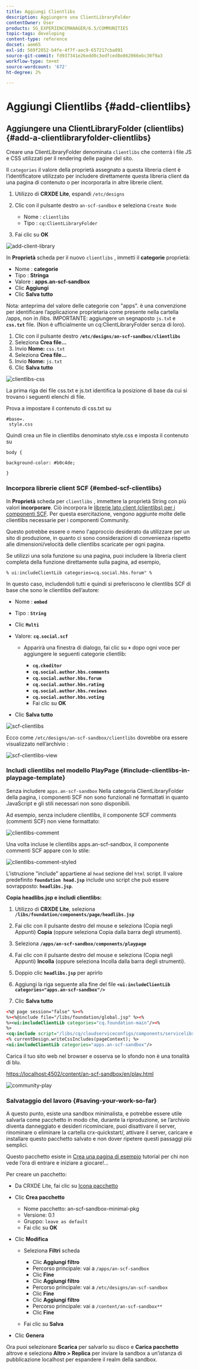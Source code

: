 ```yaml
---
title: Aggiungi Clientlibs
description: Aggiungere una ClientLibraryFolder
contentOwner: User
products: SG_EXPERIENCEMANAGER/6.5/COMMUNITIES
topic-tags: developing
content-type: reference
docset: aem65
exl-id: 569f2052-b4fe-4f7f-aec9-657217cba091
source-git-commit: fd937341e26edd0c3edfced8e862066ebc30f9a3
workflow-type: tm+mt
source-wordcount: '672'
ht-degree: 2%

---
```


# Aggiungi Clientlibs {#add-clientlibs}

## Aggiungere una ClientLibraryFolder (clientlibs) {#add-a-clientlibraryfolder-clientlibs}

Creare una ClientLibraryFolder denominata `clientlibs` che conterrà i file JS e CSS utilizzati per il rendering delle pagine del sito.

Il `categories` il valore della proprietà assegnato a questa libreria client è l’identificatore utilizzato per includere direttamente questa libreria client da una pagina di contenuto o per incorporarla in altre librerie client.

1. Utilizzo di **CRXDE Lite**, espandi `/etc/designs`

1. Clic con il pulsante destro `an-scf-sandbox` e seleziona `Create Node`

   * Nome : `clientlibs`
   * Tipo : `cq:ClientLibraryFolder`

1. Fai clic su **OK**

![add-client-library](assets/add-client-library.png)

In **Proprietà** scheda per il nuovo `clientlibs` , immetti il **categorie** proprietà:

* Nome : **categorie**
* Tipo : **Stringa**
* Valore : **apps.an-scf-sandbox**
* Clic **Aggiungi**
* Clic **Salva tutto**

Nota: anteprima del valore delle categorie con &quot;apps&quot;. è una convenzione per identificare l’applicazione proprietaria come presente nella cartella /apps, non in /libs. IMPORTANTE: aggiungere un segnaposto `js.tx`t e **`css.txt`** file. (Non è ufficialmente un cq:ClientLibraryFolder senza di loro).

1. Clic con il pulsante destro **`/etc/designs/an-scf-sandbox/clientlibs`**
1. Seleziona **Crea file...**
1. Invio **Nome:** `css.txt`
1. Seleziona **Crea file...**
1. Invio **Nome:** `js.txt`
1. Clic **Salva tutto**

![clientlibs-css](assets/clientlibs-css.png)

La prima riga dei file css.txt e js.txt identifica la posizione di base da cui si trovano i seguenti elenchi di file.

Prova a impostare il contenuto di css.txt su

```
#base=.
 style.css
```

Quindi crea un file in clientlibs denominato style.css e imposta il contenuto su

`body {`

`background-color: #b0c4de;`

`}`

### Incorpora librerie client SCF {#embed-scf-clientlibs}

In **Proprietà** scheda per `clientlibs` , immettere la proprietà String con più valori **incorporare**. Ciò incorpora le [librerie lato client (clientlibs) per i componenti SCF](/help/communities/client-customize.md#clientlibs-for-scf). Per questa esercitazione, vengono aggiunte molte delle clientlibs necessarie per i componenti Community.

Questo potrebbe essere o meno l&#39;approccio desiderato da utilizzare per un sito di produzione, in quanto ci sono considerazioni di convenienza rispetto alle dimensioni/velocità delle clientlibs scaricate per ogni pagina.

Se utilizzi una sola funzione su una pagina, puoi includere la libreria client completa della funzione direttamente sulla pagina, ad esempio,

`% ui:includeClientLib categories=cq.social.hbs.forum" %`

In questo caso, includendoli tutti e quindi si preferiscono le clientlibs SCF di base che sono le clientlibs dell’autore:

* Nome : **`embed`**
* Tipo : **`String`**
* Clic **`Multi`**
* Valore: **`cq.social.scf`**

   * Apparirà una finestra di dialogo, fai clic su **`+`** dopo ogni voce per aggiungere le seguenti categorie clientlib:

      * **`cq.ckeditor`**
      * **`cq.social.author.hbs.comments`**
      * **`cq.social.author.hbs.forum`**
      * **`cq.social.author.hbs.rating`**
      * **`cq.social.author.hbs.reviews`**
      * **`cq.social.author.hbs.voting`**
      * Fai clic su **OK**

* Clic **Salva tutto**

![scf-clientlibs](assets/scf-clientlibs.png)

Ecco come `/etc/designs/an-scf-sandbox/clientlibs` dovrebbe ora essere visualizzato nell’archivio :

![scf-clientlibs-view](assets/scf-clientlibs1.png)

### Includi clientlibs nel modello PlayPage {#include-clientlibs-in-playpage-template}

Senza includere `apps.an-scf-sandbox` Nella categoria ClientLibraryFolder della pagina, i componenti SCF non sono funzionali né formattati in quanto JavaScript e gli stili necessari non sono disponibili.

Ad esempio, senza includere clientlibs, il componente SCF comments (commenti SCF) non viene formattato:

![clientlibs-comment](assets/clientlibs-comment.png)

Una volta incluse le clientlibs apps.an-scf-sandbox, il componente commenti SCF appare con lo stile:

![clientlibs-comment-styled](assets/clientlibs-comment1.png)

L&#39;istruzione &quot;include&quot; appartiene al `head` sezione del `html` script. Il valore predefinito **`foundation head.jsp`** include uno script che può essere sovrapposto: **`headlibs.jsp`**.

**Copia headlibs.jsp e includi clientlibs:**

1. Utilizzo di **CRXDE Lite**, seleziona **`/libs/foundation/components/page/headlibs.jsp`**

1. Fai clic con il pulsante destro del mouse e seleziona (Copia negli Appunti) **Copia** (oppure seleziona Copia dalla barra degli strumenti).
1. Seleziona **`/apps/an-scf-sandbox/components/playpage`**
1. Fai clic con il pulsante destro del mouse e seleziona (Copia negli Appunti) **Incolla** (oppure seleziona Incolla dalla barra degli strumenti).
1. Doppio clic **`headlibs.jsp`** per aprirlo
1. Aggiungi la riga seguente alla fine del file
   **`<ui:includeClientLib categories="apps.an-scf-sandbox"/>`**

1. Clic **Salva tutto**

```xml
<%@ page session="false" %><%
%><%@include file="/libs/foundation/global.jsp" %><%
%><ui:includeClientLib categories="cq.foundation-main"/><%
%>
<cq:include script="/libs/cq/cloudserviceconfigs/components/servicelibs/servicelibs.jsp"/>
<% currentDesign.writeCssIncludes(pageContext); %>
<ui:includeClientLib categories="apps.an-scf-sandbox"/>
```

Carica il tuo sito web nel browser e osserva se lo sfondo non è una tonalità di blu.

[https://localhost:4502/content/an-scf-sandbox/en/play.html](https://localhost:4502/content/an-scf-sandbox/en/play.html)

![community-play](assets/community-play.png)

### Salvataggio del lavoro {#saving-your-work-so-far}

A questo punto, esiste una sandbox minimalista, e potrebbe essere utile salvarla come pacchetto in modo che, durante la riproduzione, se l’archivio diventa danneggiato e desideri ricominciare, puoi disattivare il server, rinominare o eliminare la cartella crx-quickstart/, attivare il server, caricare e installare questo pacchetto salvato e non dover ripetere questi passaggi più semplici.

Questo pacchetto esiste in [Crea una pagina di esempio](/help/communities/create-sample-page.md) tutorial per chi non vede l’ora di entrare e iniziare a giocare!...

Per creare un pacchetto:

* Da CRXDE Lite, fai clic su [Icona pacchetto](https://localhost:4502/crx/packmgr/)
* Clic **Crea pacchetto**

   * Nome pacchetto: an-scf-sandbox-minimal-pkg
   * Versione: 0.1
   * Gruppo: `leave as default`
   * Fai clic su **OK**

* Clic **Modifica**

   * Seleziona **Filtri** scheda

      * Clic **Aggiungi filtro**
      * Percorso principale: vai a `/apps/an-scf-sandbox`
      * Clic **Fine**
      * Clic **Aggiungi filtro**
      * Percorso principale: vai a `/etc/designs/an-scf-sandbox`
      * Clic **Fine**
      * Clic **Aggiungi filtro**
      * Percorso principale: vai a `/content/an-scf-sandbox**`
      * Clic **Fine**

   * Fai clic su **Salva**

* Clic **Genera**

Ora puoi selezionare **Scarica** per salvarlo su disco e **Carica pacchetto** altrove e seleziona **Altro > Replica** per inviare la sandbox a un’istanza di pubblicazione localhost per espandere il realm della sandbox.
